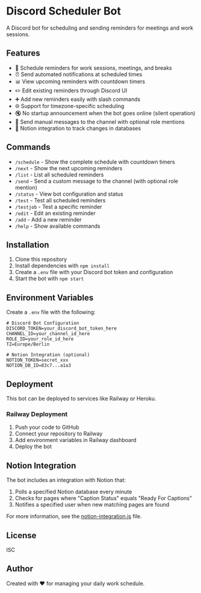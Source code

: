 # Discord Scheduler Bot

A Discord bot for scheduling and sending reminders for meetings and work sessions.

## Features

- 📅 Schedule reminders for work sessions, meetings, and breaks
- ⏰ Send automated notifications at scheduled times
- 📊 View upcoming reminders with countdown timers
- ✏️ Edit existing reminders through Discord UI
- ➕ Add new reminders easily with slash commands
- 🌐 Support for timezone-specific scheduling
- 🔇 No startup announcement when the bot goes online (silent operation)
- 📝 Send manual messages to the channel with optional role mentions
- 📓 Notion integration to track changes in databases

## Commands

- `/schedule` - Show the complete schedule with countdown timers
- `/next` - Show the next upcoming reminders
- `/list` - List all scheduled reminders
- `/send` - Send a custom message to the channel (with optional role mention)
- `/status` - View bot configuration and status
- `/test` - Test all scheduled reminders
- `/testjob` - Test a specific reminder
- `/edit` - Edit an existing reminder
- `/add` - Add a new reminder
- `/help` - Show available commands

## Installation

1. Clone this repository
2. Install dependencies with `npm install`
3. Create a `.env` file with your Discord bot token and configuration
4. Start the bot with `npm start`

## Environment Variables

Create a `.env` file with the following:

```
# Discord Bot Configuration
DISCORD_TOKEN=your_discord_bot_token_here
CHANNEL_ID=your_channel_id_here
ROLE_ID=your_role_id_here
TZ=Europe/Berlin

# Notion Integration (optional)
NOTION_TOKEN=secret_xxx
NOTION_DB_ID=83c7...a1a3
```

## Deployment

This bot can be deployed to services like Railway or Heroku.

### Railway Deployment

1. Push your code to GitHub
2. Connect your repository to Railway
3. Add environment variables in Railway dashboard
4. Deploy the bot

## Notion Integration

The bot includes an integration with Notion that:

1. Polls a specified Notion database every minute
2. Checks for pages where "Caption Status" equals "Ready For Captions"
3. Notifies a specified user when new matching pages are found

For more information, see the [notion-integration.js](./notion-integration.js) file.

## License

ISC

## Author

Created with ❤️ for managing your daily work schedule. 